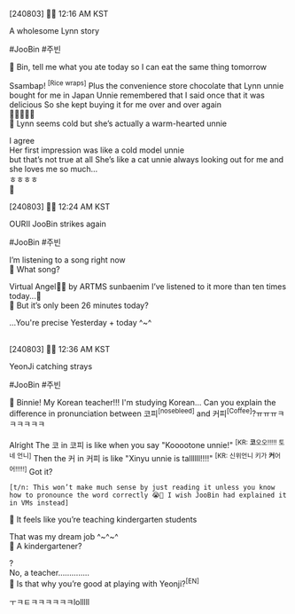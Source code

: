 


[240803] 🐣💭 12:16 AM KST

A wholesome Lynn story

#JooBin #주빈



🫧 Bin, tell me what you ate today so I can eat the same thing tomorrow

Ssambap!  <sup>[Rice wraps]</sup>
Plus the convenience store chocolate that Lynn unnie bought for me in Japan
Unnie remembered that I said once that it was delicious
So she kept buying it for me over and over again  
🥹🫶🏻🫶🏻  
 🫧 Lynn seems cold but she’s actually a warm-hearted unnie

I agree  
Her first impression was like a cold model unnie  
but that’s not true at all
She’s like a cat unnie
always looking out for me 
and she loves me so much…  
ㅎㅎㅎㅎ  
🤍  


[240803] 🐣💭 12:24 AM KST

OURII JooBin strikes again

#JooBin #주빈

I’m listening to a song right now  
🫧 What song?

Virtual Angel🪽🤍 by ARTMS sunbaenim 
I’ve listened to it more than ten times today...🤍  
🫧 But it’s only been 26 minutes today?

…You're precise 
Yesterday + today 
^~^  
<br>

[240803] 🐣💭 12:36 AM KST

YeonJi catching strays

#JooBin #주빈




🫧 Binnie! My Korean teacher!!! I'm studying Korean... Can you explain the difference in pronunciation between 코피<sup>[nosebleed]</sup> and 커피<sup>[Coffee]</sup>?ㅠㅠㅠㅋㅋㅋㅋㅋㅋ

Alright
The 코 in 코피 is like when you say "Kooootone unnie!" <sup>[KR: **코**오오!!!!! 토네 언니]</sup>
Then the 커 in 커피 is like  "Xinyu unnie is  tallllll!!!!"  <sup>[KR: 신위언니 키가 **커**어어!!!!!]</sup>
Got it? 

`[t/n: This won’t make much sense by just reading it unless you know how to pronounce the word correctly 😭🤣 I wish JooBin had explained it in VMs instead]`

 
 
🫧 It feels like you’re teaching kindergarten students

That was my dream job
^~^~^  
🫧 A kindergartener?

?  
No, a teacher…………..  
🫧 Is that why you’re good at playing with Yeonji?<sup>[EN]</sup>

ㅜㅋㅌㅋㅋㅋㅋㅋㅋlolllll  

<br>




